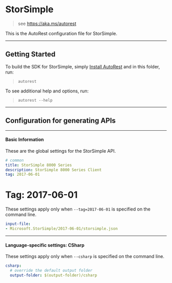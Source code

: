 # StorSimple
    
> see https://aka.ms/autorest

This is the AutoRest configuration file for StorSimple.



---
## Getting Started 
To build the SDK for StorSimple, simply [Install AutoRest](https://aka.ms/autorest/install) and in this folder, run:

> `autorest`

To see additional help and options, run:

> `autorest --help`
---

## Configuration for generating APIs


---
#### Basic Information 
These are the global settings for the StorSimple API.

``` yaml
# common 
title: StorSimple 8000 Series
description: StorSimple 8000 Series Client
tag: 2017-06-01

```


# Tag: 2017-06-01

These settings apply only when `--tag=2017-06-01` is specified on the command line.

``` yaml $(tag) == '2017-06-01'
input-file:
- Microsoft.StorSimple/2017-06-01/storsimple.json

```


---
#### Language-specific settings: CSharp

These settings apply only when `--csharp` is specified on the command line.

``` yaml $(csharp)
csharp:
  # override the default output folder
  output-folder: $(output-folder)/csharp
```

